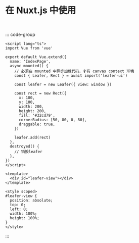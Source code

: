 <script setup>
import Case from '/component/Case.vue'
</script>

# 在 Nuxt.js 中使用

<br/>

::: code-group

```vue [index.vue]
<script lang="ts">
import Vue from 'vue'

export default Vue.extend({
  name: 'IndexPage',
  async mounted() {
    // 必须在 mounted 中异步加载代码，才有 canvas context 环境
    const { Leafer, Rect } = await import('leafer-ui')

    const leafer = new Leafer({ view: window })

    const rect = new Rect({
      x: 100,
      y: 100,
      width: 200,
      height: 200,
      fill: '#32cd79',
      cornerRadius: [50, 80, 0, 80],
      draggable: true,
    })

    leafer.add(rect)
  },
  destroyed() {
    // 销毁leafer
  },
})
</script>

<template>
  <div id="leafer-view"></div>
</template>

<style scoped>
#leafer-view {
  position: absolute;
  top: 0;
  left: 0;
  width: 100%;
  height: 100%;
}
</style>
```

:::
